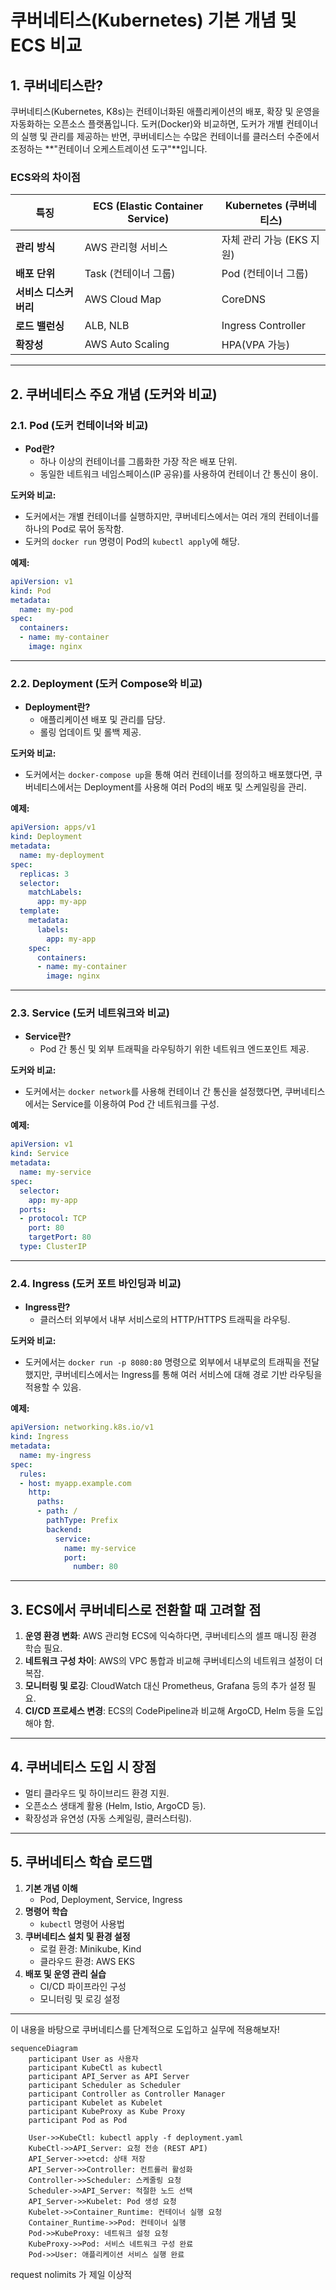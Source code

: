 # 쿠버네티스(Kubernetes) 기본 개념 및 ECS 비교

## 1. 쿠버네티스란?
쿠버네티스(Kubernetes, K8s)는 컨테이너화된 애플리케이션의 배포, 확장 및 운영을 자동화하는 오픈소스 플랫폼입니다. 도커(Docker)와 비교하면, 도커가 개별 컨테이너의 실행 및 관리를 제공하는 반면, 쿠버네티스는 수많은 컨테이너를 클러스터 수준에서 조정하는 **"컨테이너 오케스트레이션 도구"**입니다.

### ECS와의 차이점
| 특징               | ECS (Elastic Container Service) | Kubernetes (쿠버네티스) |
|------------------|-----------------------------|--------------------|
| **관리 방식**      | AWS 관리형 서비스             | 자체 관리 가능 (EKS 지원) |
| **배포 단위**      | Task (컨테이너 그룹)           | Pod (컨테이너 그룹)   |
| **서비스 디스커버리** | AWS Cloud Map               | CoreDNS              |
| **로드 밸런싱**    | ALB, NLB                     | Ingress Controller   |
| **확장성**         | AWS Auto Scaling             | HPA(VPA 가능)         |

---

## 2. 쿠버네티스 주요 개념 (도커와 비교)

### 2.1. Pod (도커 컨테이너와 비교)
- **Pod란?**
    - 하나 이상의 컨테이너를 그룹화한 가장 작은 배포 단위.
    - 동일한 네트워크 네임스페이스(IP 공유)를 사용하여 컨테이너 간 통신이 용이.

**도커와 비교:**
- 도커에서는 개별 컨테이너를 실행하지만, 쿠버네티스에서는 여러 개의 컨테이너를 하나의 Pod로 묶어 동작함.
- 도커의 `docker run` 명령이 Pod의 `kubectl apply`에 해당.

**예제:**
```yaml
apiVersion: v1
kind: Pod
metadata:
  name: my-pod
spec:
  containers:
  - name: my-container
    image: nginx
```

---

### 2.2. Deployment (도커 Compose와 비교)
- **Deployment란?**
    - 애플리케이션 배포 및 관리를 담당.
    - 롤링 업데이트 및 롤백 제공.

**도커와 비교:**
- 도커에서는 `docker-compose up`을 통해 여러 컨테이너를 정의하고 배포했다면, 쿠버네티스에서는 Deployment를 사용해 여러 Pod의 배포 및 스케일링을 관리.

**예제:**
```yaml
apiVersion: apps/v1
kind: Deployment
metadata:
  name: my-deployment
spec:
  replicas: 3
  selector:
    matchLabels:
      app: my-app
  template:
    metadata:
      labels:
        app: my-app
    spec:
      containers:
      - name: my-container
        image: nginx
```

---

### 2.3. Service (도커 네트워크와 비교)
- **Service란?**
    - Pod 간 통신 및 외부 트래픽을 라우팅하기 위한 네트워크 엔드포인트 제공.

**도커와 비교:**
- 도커에서는 `docker network`를 사용해 컨테이너 간 통신을 설정했다면, 쿠버네티스에서는 Service를 이용하여 Pod 간 네트워크를 구성.

**예제:**
```yaml
apiVersion: v1
kind: Service
metadata:
  name: my-service
spec:
  selector:
    app: my-app
  ports:
  - protocol: TCP
    port: 80
    targetPort: 80
  type: ClusterIP
```

---

### 2.4. Ingress (도커 포트 바인딩과 비교)
- **Ingress란?**
    - 클러스터 외부에서 내부 서비스로의 HTTP/HTTPS 트래픽을 라우팅.

**도커와 비교:**
- 도커에서는 `docker run -p 8080:80` 명령으로 외부에서 내부로의 트래픽을 전달했지만, 쿠버네티스에서는 Ingress를 통해 여러 서비스에 대해 경로 기반 라우팅을 적용할 수 있음.

**예제:**
```yaml
apiVersion: networking.k8s.io/v1
kind: Ingress
metadata:
  name: my-ingress
spec:
  rules:
  - host: myapp.example.com
    http:
      paths:
      - path: /
        pathType: Prefix
        backend:
          service:
            name: my-service
            port:
              number: 80
```

---

## 3. ECS에서 쿠버네티스로 전환할 때 고려할 점
1. **운영 환경 변화**: AWS 관리형 ECS에 익숙하다면, 쿠버네티스의 셀프 매니징 환경 학습 필요.
2. **네트워크 구성 차이**: AWS의 VPC 통합과 비교해 쿠버네티스의 네트워크 설정이 더 복잡.
3. **모니터링 및 로깅**: CloudWatch 대신 Prometheus, Grafana 등의 추가 설정 필요.
4. **CI/CD 프로세스 변경**: ECS의 CodePipeline과 비교해 ArgoCD, Helm 등을 도입해야 함.

---

## 4. 쿠버네티스 도입 시 장점
- 멀티 클라우드 및 하이브리드 환경 지원.
- 오픈소스 생태계 활용 (Helm, Istio, ArgoCD 등).
- 확장성과 유연성 (자동 스케일링, 클러스터링).

---

## 5. 쿠버네티스 학습 로드맵
1. **기본 개념 이해**
    - Pod, Deployment, Service, Ingress
2. **명령어 학습**
    - `kubectl` 명령어 사용법
3. **쿠버네티스 설치 및 환경 설정**
    - 로컬 환경: Minikube, Kind
    - 클라우드 환경: AWS EKS
4. **배포 및 운영 관리 실습**
    - CI/CD 파이프라인 구성
    - 모니터링 및 로깅 설정

---

이 내용을 바탕으로 쿠버네티스를 단계적으로 도입하고 실무에 적용해보자!

```mermaid
sequenceDiagram
    participant User as 사용자
    participant KubeCtl as kubectl
    participant API_Server as API Server
    participant Scheduler as Scheduler
    participant Controller as Controller Manager
    participant Kubelet as Kubelet
    participant KubeProxy as Kube Proxy
    participant Pod as Pod

    User->>KubeCtl: kubectl apply -f deployment.yaml
    KubeCtl->>API_Server: 요청 전송 (REST API)
    API_Server->>etcd: 상태 저장
    API_Server->>Controller: 컨트롤러 활성화
    Controller->>Scheduler: 스케줄링 요청
    Scheduler->>API_Server: 적절한 노드 선택
    API_Server->>Kubelet: Pod 생성 요청
    Kubelet->>Container_Runtime: 컨테이너 실행 요청
    Container_Runtime->>Pod: 컨테이너 실행
    Pod->>KubeProxy: 네트워크 설정 요청
    KubeProxy->>Pod: 서비스 네트워크 구성 완료
    Pod->>User: 애플리케이션 서비스 실행 완료
```

request nolimits 가 제일 이상적 
